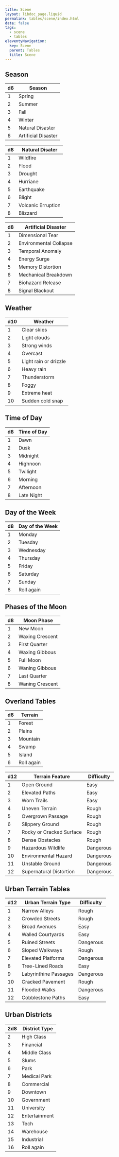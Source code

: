 ```yaml
---
title: Scene
layout: libdoc_page.liquid
permalink: tables/scene/index.html
date: false
tags:
  - scene
  - tables
eleventyNavigation:
  key: Scene
  parent: Tables
  title: Scene
---
```


## Season

| d6  | Season              |
| --- | ------------------- |
| 1   | Spring              |
| 2   | Summer              |
| 3   | Fall                |
| 4   | Winter              |
| 5   | Natural Disaster    |
| 6   | Artificial Disaster |

| d8  | Natural Disater    |
| --- | ------------------ |
| 1   | Wildfire           |
| 2   | Flood              |
| 3   | Drought            |
| 4   | Hurriane           |
| 5   | Earthquake         |
| 6   | Blight             |
| 7   | Volcanic Erruption |
| 8   | Blizzard           |

| d8  | Artificial Disaster    |
| --- | ---------------------- |
| 1   | Dimensional Tear       |
| 2   | Environmental Collapse |
| 3   | Temporal Anomaly       |
| 4   | Energy Surge           |
| 5   | Memory Distortion      |
| 6   | Mechanical Breakdown   |
| 7   | Biohazard Release      |
| 8   | Signal Blackout        |

## Weather

| d10 | Weather               |
| --- | --------------------- |
| 1   | Clear skies           |
| 2   | Light clouds          |
| 3   | Strong winds          |
| 4   | Overcast              |
| 5   | Light rain or drizzle |
| 6   | Heavy rain            |
| 7   | Thunderstorm          |
| 8   | Foggy                 |
| 9   | Extreme heat          |
| 10  | Sudden cold snap      |

## Time of Day

| d8  | Time of Day |
| --- | ----------- |
| 1   | Dawn        |
| 2   | Dusk        |
| 3   | Midnight    |
| 4   | Highnoon    |
| 5   | Twilight    |
| 6   | Morning     |
| 7   | Afternoon   |
| 8   | Late Night  |

## Day of the Week

| d8  | Day of the Week |
| --- | --------------- |
| 1   | Monday          |
| 2   | Tuesday         |
| 3   | Wednesday       |
| 4   | Thursday        |
| 5   | Friday          |
| 6   | Saturday        |
| 7   | Sunday          |
| 8   | Roll again      |

## Phases of the Moon

| d8  | Moon Phase      |
| --- | --------------- |
| 1   | New Moon        |
| 2   | Waxing Crescent |
| 3   | First Quarter   |
| 4   | Waxing Gibbous  |
| 5   | Full Moon       |
| 6   | Waning Gibbous  |
| 7   | Last Quarter    |
| 8   | Waning Crescent |

## Overland Tables

| d6  | Terrain    |
| --- | ---------- |
| 1   | Forest     |
| 2   | Plains     |
| 3   | Mountain   |
| 4   | Swamp      |
| 5   | Island     |
| 6   | Roll again |

| d12 | Terrain Feature          | Difficulty |
| --- | ------------------------ | ---------- |
| 1   | Open Ground              | Easy       |
| 2   | Elevated Paths           | Easy       |
| 3   | Worn Trails              | Easy       |
| 4   | Uneven Terrain           | Rough      |
| 5   | Overgrown Passage        | Rough      |
| 6   | Slippery Ground          | Rough      |
| 7   | Rocky or Cracked Surface | Rough      |
| 8   | Dense Obstacles          | Rough      |
| 9   | Hazardous Wildlife       | Dangerous  |
| 10  | Environmental Hazard     | Dangerous  |
| 11  | Unstable Ground          | Dangerous  |
| 12  | Supernatural Distortion  | Dangerous  |

## Urban Terrain Tables

| d12 | Urban Terrain Type    | Difficulty |
| --- | --------------------- | ---------- |
| 1   | Narrow Alleys         | Rough      |
| 2   | Crowded Streets       | Rough      |
| 3   | Broad Avenues         | Easy       |
| 4   | Walled Courtyards     | Easy       |
| 5   | Ruined Streets        | Dangerous  |
| 6   | Sloped Walkways       | Rough      |
| 7   | Elevated Platforms    | Dangerous  |
| 8   | Tree-Lined Roads      | Easy       |
| 9   | Labyrinthine Passages | Dangerous  |
| 10  | Cracked Pavement      | Rough      |
| 11  | Flooded Walks         | Dangerous  |
| 12  | Cobblestone Paths     | Easy       |

## Urban Districts

| 2d8 | District Type |
| --- | ------------- |
| 2   | High Class    |
| 3   | Financial     |
| 4   | Middle Class  |
| 5   | Slums         |
| 6   | Park          |
| 7   | Medical Park  |
| 8   | Commercial    |
| 9   | Downtown      |
| 10  | Government    |
| 11  | University    |
| 12  | Entertainment |
| 13  | Tech          |
| 14  | Warehouse     |
| 15  | Industrial    |
| 16  | Roll again    |
